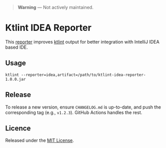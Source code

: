 > **Warning** — Not actively maintained.

# Ktlint IDEA Reporter

This [reporter](https://github.com/pinterest/ktlint#creating-a-reporter) improves [ktlint](https://github.com/pinterest/ktlint) output for better integration with IntelliJ IDEA based IDE.

## Usage

```shell
ktlint --reporter=idea,artifact=/path/to/ktlint-idea-reporter-1.0.0.jar
```

## Release

To release a new version, ensure `CHANGELOG.md` is up-to-date, and push the corresponding tag (e.g., `v1.2.3`). GitHub Actions handles the rest.

## Licence

Released under the [MIT License](https://opensource.org/licenses/MIT).
